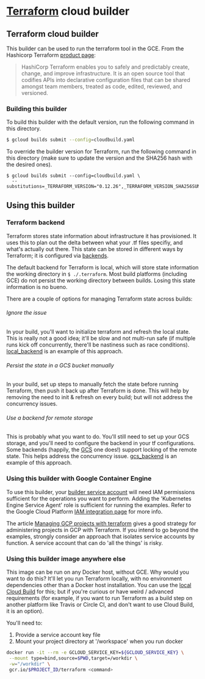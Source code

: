 # [Terraform](https://www.terraform.io/docs) cloud builder

## Terraform cloud builder

This builder can be used to run the terraform tool in the GCE. From the Hashicorp Terraform 
[product page][terraform]:

> HashiCorp Terraform enables you to safely and predictably create, change, and improve 
> infrastructure. It is an open source tool that codifies APIs into declarative configuration 
> files that can be shared amongst team members, treated as code, edited, reviewed, and versioned.

[terraform]: https://www.terraform.io/

### Building this builder

To build this builder with the default version, run the following command in this directory.
```sh
$ gcloud builds submit --config=cloudbuild.yaml
```

To override the builder version for Terraform, run the following command in this directory 
(make sure to update the version and the SHA256 hash with the desired ones).

```
$ gcloud builds submit --config=cloudbuild.yaml \
  --substitutions=_TERRAFORM_VERSION="0.12.26",_TERRAFORM_VERSION_SHA256SUM="607bc802b1c6c2a5e62cc48640f38aaa64bef1501b46f0ae4829feb51594b257"
```

## Using this builder

### Terraform backend

Terraform stores state information about infrastructure it has provisioned. 
It uses this to plan out the delta between what your .tf files specifiy, and what's actually out there. 
This state can be stored in different ways by Terraform; it is configured via 
[backends][terraform-backends].

The default backend for Terraform is local, which will store state information 
the working directory in ```$ ./.terraform```. Most build platforms (including GCE) 
do not persist the working directory between builds. Losing this state information is no bueno.

There are a couple of options for managing Terraform state across builds:

[terraform-backends]: https://www.terraform.io/docs/backends/

###### Ignore the issue

In your build, you'll want to initialize terraform and refresh the local state. 
This is really not a good idea; it'll be slow and not multi-run safe 
(if multiple runs kick off concurrently, there'll be nastiness such as race conditions). 
[local_backend](examples/local_backend/README.markdown) is an example of this approach.

###### Persist the state in a GCS bucket manually

In your build, set up steps to manually fetch the state before running Terraform, 
then push it back up after Terraform is done. This will help by removing the need 
to init & refresh on every build; but will not address the concurrency issues.

###### Use a backend for remote storage

This is probably what you want to do. You'll still need to set up your GCS storage, 
and you'll need to configure the backend in your tf configurations. 
Some backends (happily, the [GCS][terraform-gcs-backend] one does!) 
support locking of the remote state. This helps address the concurrency issue. 
[gcs_backend](examples/gcs_backend/README.markdown) is an example of this approach.

[terraform-gcs-backend]: https://www.terraform.io/docs/backends/types/gcs.html

### Using this builder with Google Container Engine

To use this builder, your [builder service account][builder-sa-permissions] will need IAM 
permissions sufficient for the operations you want to perform. Adding the 
'Kubernetes Engine Service Agent' role is sufficient for running the examples. 
Refer to the Google Cloud Platform [IAM integration page][iam-integration] for more info.

The article [Managing GCP projects with terraform][gcp-with-terraform] 
gives a good strategy for administering projects in GCP with Terraform. 
If you intend to go beyond the examples, strongly consider an approach that isolates 
service accounts by function. A service account that can do 'all the things' is risky.

[builder-sa-permissions]: https://cloud.google.com/cloud-build/docs/securing-builds/configure-access-for-cloud-build-service-account
[iam-integration]: https://cloud.google.com/container-engine/docs/iam-integration
[gcp-with-terraform]: https://cloud.google.com/community/tutorials/managing-gcp-projects-with-terraform

### Using this builder image anywhere else

This image can be run on any Docker host, without GCE. Why would you want to do this? 
It'll let you run Terraform locally, with no environment dependencies other than a Docker host installation. 
You can use the [local Cloud Build][cloud-build-local-debug] for this; 
but if you're curious or have weird / advanced requirements (for example, if you want 
to run Terraform as a build step on another platform like Travis or Circle CI, 
and don't want to use Cloud Build, it is an option).

You'll need to:

 1. Provide a service account key file
 2. Mount your project directory at '/workspace' when you run docker
 ```sh
docker run -it --rm -e GCLOUD_SERVICE_KEY=${GCLOUD_SERVICE_KEY} \
  --mount type=bind,source=$PWD,target=/workdir \
  -w="/workdir" \
  gcr.io/$PROJECT_ID/terraform <command>
```

[cloud-build-local-debug]: https://cloud.google.com/cloud-build/docs/build-debug-locally
